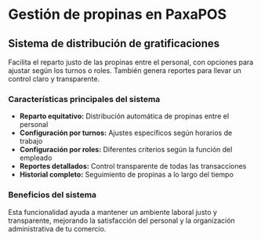 # Gestión de propinas en PaxaPOS

## Sistema de distribución de gratificaciones

Facilita el reparto justo de las propinas entre el personal, con opciones para ajustar según los turnos o roles. También genera reportes para llevar un control claro y transparente.

### Características principales del sistema

* **Reparto equitativo:** Distribución automática de propinas entre el personal
* **Configuración por turnos:** Ajustes específicos según horarios de trabajo
* **Configuración por roles:** Diferentes criterios según la función del empleado
* **Reportes detallados:** Control transparente de todas las transacciones
* **Historial completo:** Seguimiento de propinas a lo largo del tiempo

### Beneficios del sistema

Esta funcionalidad ayuda a mantener un ambiente laboral justo y transparente, mejorando la satisfacción del personal y la organización administrativa de tu comercio.

